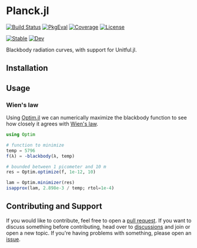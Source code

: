 # Planck.jl

[![Build Status](https://github.com/JuliaAstro/Planck.jl/actions/workflows/CI.yml/badge.svg?branch=main)](https://github.com/JuliaAstro/Planck.jl/actions/workflows/CI.yml?query=branch%3Amain)
[![PkgEval](https://juliaci.github.io/NanosoldierReports/pkgeval_badges/P/Planck.svg)](https://juliaci.github.io/NanosoldierReports/pkgeval_badges/report.html)
[![Coverage](https://codecov.io/gh/JuliaAstro/Planck.jl/branch/main/graph/badge.svg)](https://codecov.io/gh/JuliaAstro/Planck.jl)
[![License](https://img.shields.io/github/license/JuliaAstro/Planck.jl?color=yellow)](LICENSE)

[![Stable](https://img.shields.io/badge/docs-stable-blue.svg)](https://JuliaAstro.github.io/Planck.jl/stable)
[![Dev](https://img.shields.io/badge/docs-dev-blue.svg)](https://JuliaAstro.github.io/Planck.jl/dev)

Blackbody radiation curves, with support for Unitful.jl.

## Installation

## Usage

### Wien's law

Using [Optim.jl](https://github.com/JuliaNLSolvers/Optim.jl) we can numerically maximize the blackbody function to see how closely it agrees with [Wien's law](https://en.wikipedia.org/wiki/Wien%27s_displacement_law).

```julia
using Optim

# function to minimize
temp = 5796
f(λ) = -blackbody(λ, temp)

# bounded between 1 picometer and 10 m
res = Optim.optimize(f, 1e-12, 10)

lam = Optim.minimizer(res)
isapprox(lam, 2.898e-3 / temp; rtol=1e-4)
```

## Contributing and Support

If you would like to contribute, feel free to open a [pull request](https://github.com/JuliaAstro/Planck.jl/pulls). If you want to discuss something before contributing, head over to [discussions](https://github.com/JuliaAstro/Planck.jl/discussions) and join or open a new topic. If you're having problems with something, please open an [issue](https://github.com/JuliaAstro/Planck.jl/issues).

